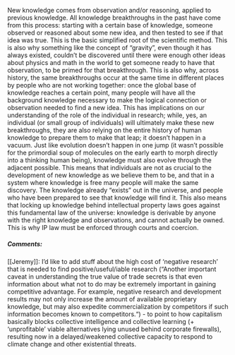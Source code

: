 New knowledge comes from observation and/or reasoning, applied to previous knowledge. All knowledge breakthroughs in the past have come from this process: starting with a certain base of knowledge, someone observed or reasoned about some new idea, and then tested to see if that idea was true. This is the basic simplified root of the scientific method. This is also why something like the concept of “gravity”, even though it has always existed, couldn’t be discovered until there were enough other ideas about physics and math in the world to get someone ready to have that observation, to be primed for that breakthrough. This is also why, across history, the same breakthroughs occur at the same time in different places by people who are not working together: once the global base of knowledge reaches a certain point, many people will have all the background knowledge necessary to make the logical connection or observation needed to find a new idea. This has implications on our understanding of the role of the individual in research; while, yes, an individual (or small group of individuals) will ultimately make these new breakthroughs, they are also relying on the entire history of human knowledge to prepare them to make that leap; it doesn’t happen in a vacuum. Just like evolution doesn’t happen in one jump (it wasn’t possible for the primordial soup of molecules on the early earth to morph directly into a thinking human being), knowledge must also evolve through the adjacent possible. This means that individuals are not as crucial to the development of new knowledge as we believe them to be, and that in a system where knowledge is free many people will make the same discovery. The knowledge already “exists” out in the universe, and people who have been prepared to see that knowledge will find it. This also means that locking up knowledge behind intellectual property laws goes against this fundamental law of the universe: knowledge is derivable by anyone with the right knowledge and observations, and cannot actually be owned. This is why IP law must be enforced through courts and coercion.

##### Comments:

[[Jeremy]]: I’d like to add stuff about the high cost of ‘negative research’ that is needed to find positive/useful/iable research (“Another important caveat in understanding the true value of trade secrets is that even information about what not to do may be extremely important in gaining competitive advantage. For example, negative research and development results may not only increase the amount of available proprietary knowledge, but may also expedite commercialization by competitors if such information becomes known to competitors.“) - to point to how capitalism basically blocks collective intelligence and collective learning (+ ‘unprofitable’ viable alternatives lying unused behind corporate firewalls), resulting now in a delayed/weakened collective capacity to respond to climate change and other existential threats.